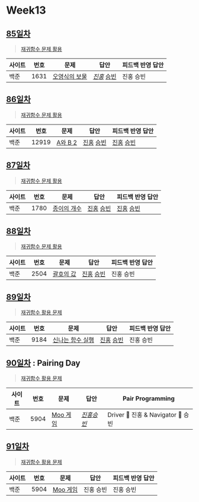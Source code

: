 # Week13

## [85일차](Day85)

> [재귀함수 문제 활용](https://www.acmicpc.net/group/workbook/view/9797/31826)

| 사이트 | 번호 | 문제                 | 답안                | 피드백 반영 답안    |
| ------ | ---- | -------------------- | ------------------- | ------------------- |
| 백준   | 1631    | [오영식의 보물](https://www.acmicpc.net/problem/1631) | *[진홍](Day85/bj1631_kjh.java)* [승빈](Day85/bj1631_wsb.java) | 진홍 승빈 |

## [86일차](Day86)

> [재귀함수 문제 활용](https://www.acmicpc.net/group/workbook/view/9797/31891)

| 사이트 | 번호 | 문제                 | 답안                | 피드백 반영 답안    |
| ------ | ---- | -------------------- | ------------------- | ------------------- |
| 백준   | 12919 | [A와 B 2](https://www.acmicpc.net/problem/12919) | [진홍](Day86/bj12919_kjh.java) [승빈](Day86/bj12919_wsb.java) | [진홍](Day86/bj12919_kjh_fb.java) [승빈](Day86/bj12919_wsb.java) |

## [87일차](Day87)

> [재귀함수 문제 활용](https://www.acmicpc.net/group/workbook/view/9797/31895)

| 사이트 | 번호 | 문제                 | 답안                | 피드백 반영 답안    |
| ------ | ---- | -------------------- | ------------------- | ------------------- |
| 백준   | 1780    | [종이의 개수](https://www.acmicpc.net/problem/1780) | [진홍](Day87/bj1780_kjh.java) [승빈](Day87/bj1780_wsb.java) | [진홍](Day87/bj1780_kjh_fb.java) [승빈](Day87/bj1780_wsb_fb.java) |

## [88일차](Day88)

> [재귀함수 문제 활용](https://www.acmicpc.net/group/workbook/view/9797/31984)

| 사이트 | 번호 | 문제                 | 답안                | 피드백 반영 답안    |
| ------ | ---- | -------------------- | ------------------- | ------------------- |
| 백준   | 2504 | [괄호의 값](https://www.acmicpc.net/problem/2504) | [진홍](Day88/bj2504_kjh.java) [승빈](Day88/bj2504_wsb.java) | 진홍 승빈 |

## [89일차](Day89)

> [재귀함수 활용 문제](https://www.acmicpc.net/group/workbook/view/9797/32059)

| 사이트 | 번호 | 문제                 | 답안                | 피드백 반영 답안    |
| ------ | ---- | -------------------- | ------------------- | ------------------- |
| 백준   | 9184    | [신나는 함수 실행](https://www.acmicpc.net/problem/9184) | [진홍](Day89/bj9184_kjh.java) [승빈](Day89/bj9184_wsb.java) | 진홍 승빈 |

## [90일차](Day90) : Pairing Day

> [재귀함수 활용 문제](https://www.acmicpc.net/group/workbook/view/9797/32147)

| 사이트 | 번호 | 문제                 | 답안                | Pair Programming    |
| ------ | ---- | -------------------- | ------------------- | ------------------- |
| 백준   | 5904 | [Moo 게임](https://www.acmicpc.net/problem/5904) | *[진홍승빈](Day90/bj5904_kjhwsb.java)* | Driver 🚗 진홍 & Navigator 🧭 승빈 |

## [91일차](Day91)

> [재귀함수 활용 문제](https://www.acmicpc.net/group/workbook/view/9797/32174)

| 사이트 | 번호 | 문제                 | 답안                | 피드백 반영 답안    |
| ------ | ---- | -------------------- | ------------------- | ------------------- |
| 백준   | 5904    | [Moo 게임](https://www.acmicpc.net/problem/5904) | 진홍 승빈 | 진홍 승빈 |
